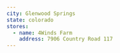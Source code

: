 ```yaml
---
city: Glenwood Springs
state: colorado
stores:
  - name: 4Winds Farm
    address: 7906 Country Road 117
---
```

